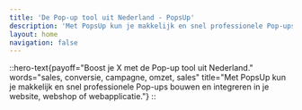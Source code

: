 ```yaml
---
title: 'De Pop-up tool uit Nederland - PopsUp'
description: 'Met PopsUp kun je makkelijk en snel professionele Pop-ups bouwen en integreren in je website, webshop of webapplicatie.'
layout: home
navigation: false
---
```


::hero-text{payoff="Boost je X met de Pop-up tool uit Nederland." words="sales, conversie, campagne, omzet, sales" title="Met PopsUp kun je makkelijk en snel professionele Pop-ups bouwen en integreren in je website, webshop of webapplicatie."}
::
